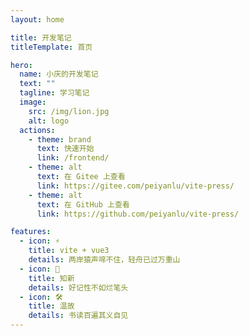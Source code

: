 ```yaml
---
layout: home

title: 开发笔记
titleTemplate: 首页

hero:
  name: 小庆的开发笔记
  text: ""
  tagline: 学习笔记
  image:
    src: /img/lion.jpg
    alt: logo
  actions:
    - theme: brand
      text: 快速开始
      link: /frontend/
    - theme: alt
      text: 在 Gitee 上查看
      link: https://gitee.com/peiyanlu/vite-press/
    - theme: alt
      text: 在 GitHub 上查看
      link: https://github.com/peiyanlu/vite-press/

features:
  - icon: ⚡️
    title: vite + vue3
    details: 两岸猿声啼不住，轻舟已过万重山
  - icon: 🖖
    title: 知新
    details: 好记性不如烂笔头
  - icon: 🛠️
    title: 温故
    details: 书读百遍其义自见
---
```

